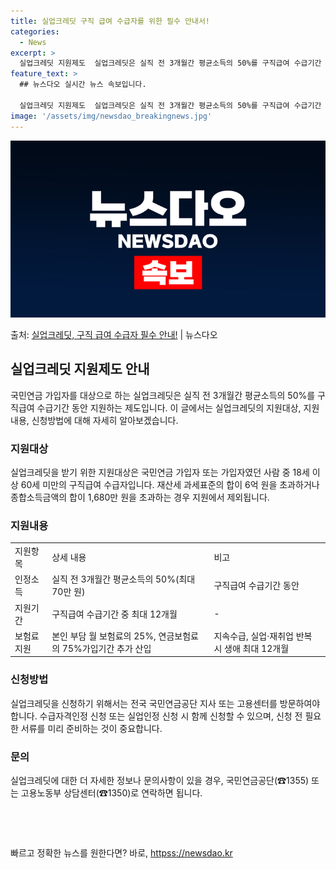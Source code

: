 ```yaml
---
title: 실업크레딧 구직 급여 수급자를 위한 필수 안내서!
categories:
  - News
excerpt: >
  실업크레딧 지원제도  실업크레딧은 실직 전 3개월간 평균소득의 50%를 구직급여 수급기간 동안 지원하는 제도…
feature_text: >
  ## 뉴스다오 실시간 뉴스 속보입니다.

  실업크레딧 지원제도  실업크레딧은 실직 전 3개월간 평균소득의 50%를 구직급여 수급기간 동안 지원하는 제도…
image: '/assets/img/newsdao_breakingnews.jpg'
---
```


![뉴스다오 속보](/assets/img/newsdao_breakingnews.jpg)

<p>출처: <a href="httpss://newsdao.kr/4684" rel="dofollow">실업크레딧, 구직 급여 수급자 필수 안내!</a> | 뉴스다오</p>

<h2 data-ke-size="size26">실업크레딧 지원제도 안내</h2>
국민연금 가입자를 대상으로 하는 실업크레딧은 실직 전 3개월간 평균소득의 50%를 구직급여 수급기간 동안 지원하는 제도입니다. 이 글에서는 실업크레딧의 지원대상, 지원내용, 신청방법에 대해 자세히 알아보겠습니다.

<h3>지원대상</h3>
<p data-ke-size="size16">실업크레딧을 받기 위한 지원대상은 국민연금 가입자 또는 가입자였던 사람 중 18세 이상 60세 미만의 구직급여 수급자입니다. 재산세 과세표준의 합이 6억 원을 초과하거나 종합소득금액의 합이 1,680만 원을 초과하는 경우 지원에서 제외됩니다.</p>

<h3>지원내용</h3>
<table>
	<tr>
		<td>지원항목</td>
		<td>상세 내용</td>
		<td>비고</td>
	</tr>
	<tr>
		<td>인정소득</td>
		<td>실직 전 3개월간 평균소득의 50%(최대 70만 원)</td>
		<td>구직급여 수급기간 동안</td>
	</tr>
	<tr>
		<td>지원기간</td>
		<td>구직급여 수급기간 중 최대 12개월</td>
		<td>-</td>
	</tr>
	<tr>
		<td>보험료 지원</td>
		<td>본인 부담 월 보험료의 25%, 연금보험료의 75%가입기간 추가 산입</td>
		<td>지속수급, 실업·재취업 반복 시 생애 최대 12개월</td>
	</tr>
</table>

<h3>신청방법</h3>
<p data-ke-size="size16">실업크레딧을 신청하기 위해서는 전국 국민연금공단 지사 또는 고용센터를 방문하여야 합니다. 수급자격인정 신청 또는 실업인정 신청 시 함께 신청할 수 있으며, 신청 전 필요한 서류를 미리 준비하는 것이 중요합니다.</p>

<h3>문의</h3>
<p data-ke-size="size16">실업크레딧에 대한 더 자세한 정보나 문의사항이 있을 경우, 국민연금공단(☎1355) 또는 고용노동부 상담센터(☎1350)로 연락하면 됩니다.</p>
<p data-ke-size="size16">&nbsp;</p>
<p data-ke-size="size16">&nbsp;</p> 

빠르고 정확한 뉴스를 원한다면? 바로, <a href="httpss://newsdao.kr" rel="dofollow">httpss://newsdao.kr</a>


